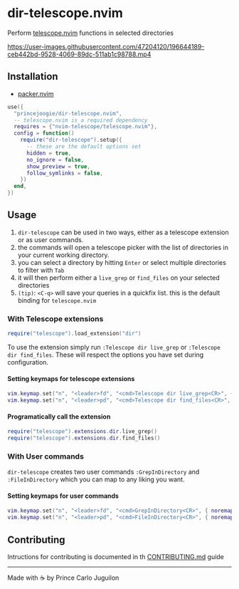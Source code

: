# dir-telescope.nvim

Perform [telescope.nvim](https://github.com/nvim-telescope/telescope.nvim) functions in selected directories

https://user-images.githubusercontent.com/47204120/196644189-ceb442bd-9528-4069-89dc-511ab1c98788.mp4

## Installation

- [packer.nvim](https://github.com/wbthomason/packer.nvim)

```lua
use({
  "princejoogie/dir-telescope.nvim",
  -- telescope.nvim is a required dependency
  requires = {"nvim-telescope/telescope.nvim"},
  config = function()
    require("dir-telescope").setup({
      -- these are the default options set
      hidden = true,
      no_ignore = false,
      show_preview = true,
      follow_symlinks = false,
    })
  end,
})
```

## Usage

1. `dir-telescope` can be used in two ways, either as a telescope extension or as user commands.
2. the commands will open a telescope picker with the list of directories in your current working directory.
3. you can select a directory by hitting `Enter` or select multiple directories to filter with `Tab`
4. it will then perform either a `live_grep` or `find_files` on your selected directories
5. `(tip)`: `<C-q>` will save your queries in a quickfix list. this is the default binding for `telescope.nvim`

### With Telescope extensions

```lua
require("telescope").load_extension("dir")
```

To use the extension simply run `:Telescope dir live_grep` or `:Telescope dir find_files`. These will respect the options you have set during configuration.

#### Setting keymaps for telescope extensions

```lua
vim.keymap.set("n", "<leader>fd", "<cmd>Telescope dir live_grep<CR>", { noremap = true, silent = true })
vim.keymap.set("n", "<leader>pd", "<cmd>Telescope dir find_files<CR>", { noremap = true, silent = true })
```

#### Programatically call the extension

```lua
require("telescope").extensions.dir.live_grep()
require("telescope").extensions.dir.find_files()
```

### With User commands

`dir-telescope` creates two user commands `:GrepInDirectory` and `:FileInDirectory` which you can map to any liking you want.

#### Setting keymaps for user commands

```lua
vim.keymap.set("n", "<leader>fd", "<cmd>GrepInDirectory<CR>", { noremap = true, silent = true })
vim.keymap.set("n", "<leader>pd", "<cmd>FileInDirectory<CR>", { noremap = true, silent = true })
```

## Contributing

Intructions for contributing is documented in th [CONTRIBUTING.md](./CONTRIBUTING.md) guide

---

Made with ☕ by Prince Carlo Juguilon
